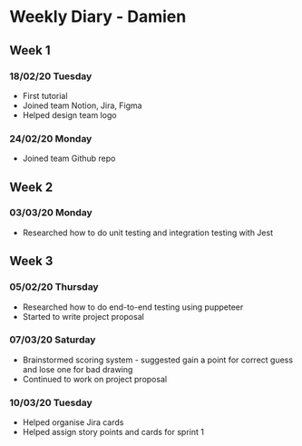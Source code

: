 # Weekly Diary - Damien
## Week 1
### 18/02/20 Tuesday
- First tutorial
- Joined team Notion, Jira, Figma
- Helped design team logo

### 24/02/20 Monday
- Joined team Github repo

## Week 2
### 03/03/20 Monday
- Researched how to do unit testing and integration testing with Jest

## Week 3
### 05/02/20 Thursday
- Researched how to do end-to-end testing using puppeteer
- Started to write project proposal

### 07/03/20 Saturday
- Brainstormed scoring system - suggested gain a point for correct guess and lose one for bad drawing
- Continued to work on project proposal

### 10/03/20 Tuesday
- Helped organise Jira cards
- Helped assign story points and cards for sprint 1

